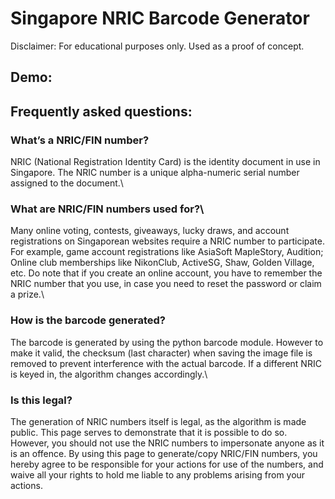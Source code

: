 # Singapore NRIC Barcode Generator
Disclaimer: For educational purposes only. Used as a proof of concept.

## Demo:

## Frequently asked questions:
### What’s a NRIC/FIN number?
NRIC (National Registration Identity Card) is the identity document in use in Singapore. The NRIC number is a unique alpha-numeric serial number assigned to the document.\

### What are NRIC/FIN numbers used for?\
Many online voting, contests, giveaways, lucky draws, and account registrations on Singaporean websites require a NRIC number to participate. For example, game account registrations like AsiaSoft MapleStory, Audition; Online club memberships like NikonClub, ActiveSG, Shaw, Golden Village, etc. Do note that if you create an online account, you have to remember the NRIC number that you use, in case you need to reset the password or claim a prize.\

### How is the barcode generated?
The barcode is generated by using the python barcode module. However to make it valid, the checksum (last character) when saving the image file is removed to prevent interference with the actual barcode. If a different NRIC is keyed in, the algorithm changes accordingly.\

### Is this legal?
The generation of NRIC numbers itself is legal, as the algorithm is made public. This page serves to demonstrate that it is possible to do so. However, you should not use the NRIC numbers to impersonate anyone as it is an offence. By using this page to generate/copy NRIC/FIN numbers, you hereby agree to be responsible for your actions for use of the numbers, and waive all your rights to hold me liable to any problems arising from your actions.
